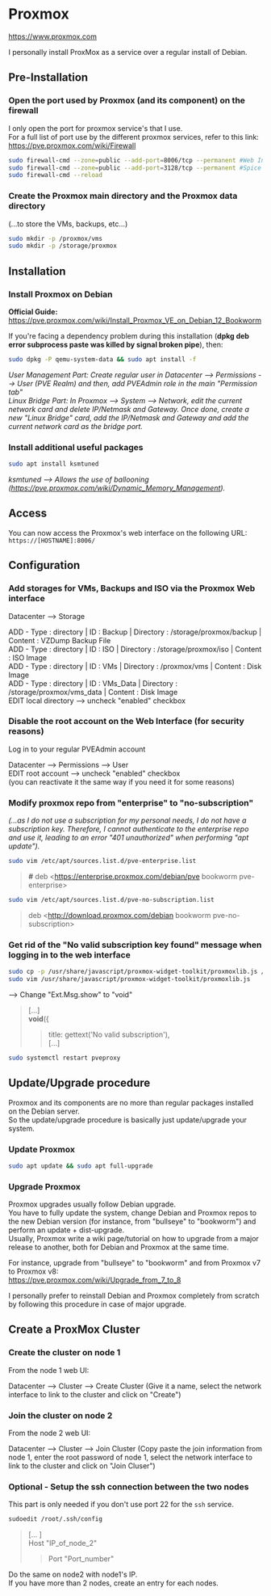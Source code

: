 # Proxmox

<https://www.proxmox.com>

I personally install ProxMox as a service over a regular install of Debian.

## Pre-Installation

### Open the port used by Proxmox (and its component) on the firewall

I only open the port for proxmox service's that I use.  
For a full list of port use by the different proxmox services, refer to this link: <https://pve.proxmox.com/wiki/Firewall>

```bash
sudo firewall-cmd --zone=public --add-port=8006/tcp --permanent #Web Interface port
sudo firewall-cmd --zone=public --add-port=3128/tcp --permanent #Spice proxy port
sudo firewall-cmd --reload
```

### Create the Proxmox main directory and the Proxmox data directory

(...to store the VMs, backups, etc...)

```bash
sudo mkdir -p /proxmox/vms
sudo mkdir -p /storage/proxmox
```

## Installation

### Install Proxmox on Debian

**Official Guide:**  
<https://pve.proxmox.com/wiki/Install_Proxmox_VE_on_Debian_12_Bookworm>

If you're facing a dependency problem during this installation (**dpkg deb error subprocess paste was killed by signal broken pipe**), then:

```bash
sudo dpkg -P qemu-system-data && sudo apt install -f
```

*User Management Part: Create regular user in Datacenter --> Permissions --> User (PVE Realm) and then, add PVEAdmin role in the main "Permission tab"*  
*Linux Bridge Part: In Proxmox --> System --> Network, edit the current network card and delete IP/Netmask and Gateway. Once done, create a new "Linux Bridge" card, add the IP/Netmask and Gateway and add the current network card as the bridge port.*

### Install additional useful packages

```bash
sudo apt install ksmtuned
```

*ksmtuned --> Allows the use of ballooning (<https://pve.proxmox.com/wiki/Dynamic_Memory_Management>).*

## Access

You can now access the Proxmox's web interface on the following URL:  
`https://[HOSTNAME]:8006/`

## Configuration

### Add storages for VMs, Backups and ISO via the Proxmox Web interface

Datacenter --> Storage

ADD - Type : directory | ID : Backup | Directory : /storage/proxmox/backup | Content : VZDump Backup File  
ADD - Type : directory | ID : ISO | Directory : /storage/proxmox/iso | Content : ISO Image  
ADD - Type : directory | ID : VMs | Directory : /proxmox/vms | Content : Disk Image  
ADD - Type : directory | ID : VMs_Data | Directory : /storage/proxmox/vms_data | Content : Disk Image  
EDIT local directory --> uncheck "enabled" checkbox

### Disable the root account on the Web Interface (for security reasons)

Log in to your regular PVEAdmin account

Datacenter --> Permissions --> User  
EDIT root account --> uncheck "enabled" checkbox  
(you can reactivate it the same way if you need it for some reasons)

### Modify proxmox repo from "enterprise" to "no-subscription"

*(...as I do not use a subscription for my personal needs, I do not have a subscription key. Therefore, I cannot authenticate to the enterprise repo and use it, leading to an error "401 unauthorized" when performing "apt update").*  

```bash
sudo vim /etc/apt/sources.list.d/pve-enterprise.list
```

> **#** deb <https://enterprise.proxmox.com/debian/pve bookworm pve-enterprise>

```bash
sudo vim /etc/apt/sources.list.d/pve-no-subscription.list
```

> deb <http://download.proxmox.com/debian bookworm pve-no-subscription>

### Get rid of the "No valid subscription key found" message when logging in to the web interface

```bash
sudo cp -p /usr/share/javascript/proxmox-widget-toolkit/proxmoxlib.js /usr/share/javascript/proxmox-widget-toolkit/proxmoxlib.js-bck
sudo vim /usr/share/javascript/proxmox-widget-toolkit/proxmoxlib.js
```

--> Change "Ext.Msg.show" to "void"

> [...]  
> **void**({  
> >  title: gettext('No valid subscription'),  
> > [...]

```bash
sudo systemctl restart pveproxy
```

## Update/Upgrade procedure

Proxmox and its components are no more than regular packages installed on the Debian server.  
So the update/upgrade procedure is basically just update/upgrade your system.

### Update Proxmox

```bash
sudo apt update && sudo apt full-upgrade
```

### Upgrade Proxmox

Proxmox upgrades usually follow Debian upgrade.  
You have to fully update the system, change Debian and Proxmox repos to the new Debian version (for instance, from "bullseye" to "bookworm") and perform an update + dist-upgrade.  
Usually, Proxmox write a wiki page/tutorial on how to upgrade from a major release to another, both for Debian and Proxmox at the same time.

For instance, upgrade from "bullseye" to "bookworm" and from Proxmox v7 to Proxmox v8:  
<https://pve.proxmox.com/wiki/Upgrade_from_7_to_8>

I personally prefer to reinstall Debian and Proxmox completely from scratch by following this procedure in case of major upgrade.

## Create a ProxMox Cluster

### Create the cluster on node 1

From the node 1 web UI:

Datacenter --> Cluster --> Create Cluster (Give it a name, select the network interface to link to the cluster and click on "Create")

### Join the cluster on node 2

From the node 2 web UI:

Datacenter --> Cluster --> Join Cluster (Copy paste the join information from node 1, enter the root password of node 1, select the network interface to link to the cluster and click on "Join Cluser")

### Optional - Setup the ssh connection between the two nodes

This part is only needed if you don't use port 22 for the `ssh` service.

```bash
sudoedit /root/.ssh/config
```

> [... ]  
> Host "IP_of_node_2"  
> > Port "Port_number"

Do the same on node2 with node1's IP.  
If you have more than 2 nodes, create an entry for each nodes.
